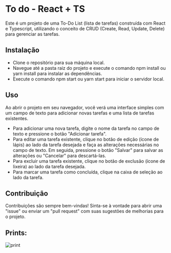 # To do - React + TS

Este é um projeto de uma To-Do List (lista de tarefas) construída com React e Typescript, utilizando o conceito de CRUD (Create, Read, Update, Delete) para gerenciar as tarefas.

## Instalação

  - Clone o repositório para sua máquina local.
  - Navegue até a pasta raiz do projeto e execute o comando npm install ou yarn install para instalar as dependências.
  - Execute o comando npm start ou yarn start para iniciar o servidor local.
  
## Uso

Ao abrir o projeto em seu navegador, você verá uma interface simples com um campo de texto para adicionar novas tarefas e uma lista de tarefas existentes.

  - Para adicionar uma nova tarefa, digite o nome da tarefa no campo de texto e pressione o botão "Adicionar tarefa".
  - Para editar uma tarefa existente, clique no botão de edição (ícone de lápis) ao lado da tarefa desejada e faça as alterações necessárias no campo de texto. Em    seguida, pressione o botão "Salvar" para salvar as alterações ou "Cancelar" para descartá-las.
  - Para excluir uma tarefa existente, clique no botão de exclusão (ícone de lixeira) ao lado da tarefa desejada.
  - Para marcar uma tarefa como concluída, clique na caixa de seleção ao lado da tarefa.
  
## Contribuição

Contribuições são sempre bem-vindas! Sinta-se à vontade para abrir uma "issue" ou enviar um "pull request" com suas sugestões de melhorias para o projeto.

##  Prints:

![print](https://user-images.githubusercontent.com/115817581/223292391-78479402-c4ec-4f18-8903-c1483467bd2d.png)
